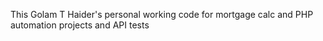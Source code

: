 This Golam T Haider's personal working code for mortgage calc and PHP automation projects and API tests
